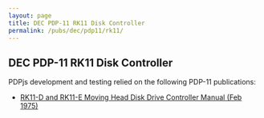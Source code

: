 ```yaml
---
layout: page
title: DEC PDP-11 RK11 Disk Controller
permalink: /pubs/dec/pdp11/rk11/
---
```


DEC PDP-11 RK11 Disk Controller
---

PDPjs development and testing relied on the following PDP-11 publications:

- [RK11-D and RK11-E Moving Head Disk Drive Controller Manual (Feb 1975)](https://1drv.ms/b/s!ArcO_mFRe1Z9gp4yGNCFfdg1i5imxQ)
